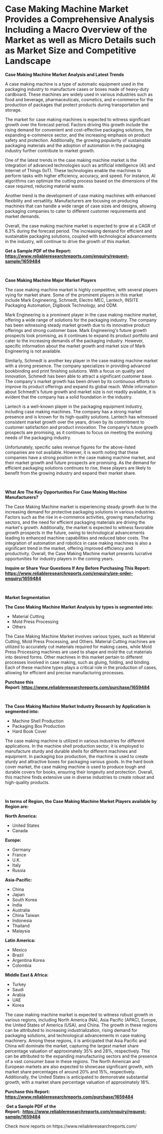 <p><h1>Case Making Machine Market Provides a Comprehensive Analysis Including a Macro Overview of the Market as well as Micro Details such as Market Size and Competitive Landscape</h1></p><p><strong>Case Making Machine Market Analysis and Latest Trends</strong></p>
<p><p>A case making machine is a type of automatic equipment used in the packaging industry to manufacture cases or boxes made of heavy-duty cardboard. These machines are widely used in various industries such as food and beverage, pharmaceuticals, cosmetics, and e-commerce for the production of packages that protect products during transportation and storage.</p><p>The market for case making machines is expected to witness significant growth over the forecast period. Factors driving this growth include the rising demand for convenient and cost-effective packaging solutions, the expanding e-commerce sector, and the increasing emphasis on product safety and protection. Additionally, the growing popularity of sustainable packaging materials and the adoption of automation in the packaging industry further contribute to market growth.</p><p>One of the latest trends in the case making machine market is the integration of advanced technologies such as artificial intelligence (AI) and Internet of Things (IoT). These technologies enable the machines to perform tasks with higher efficiency, accuracy, and speed. For instance, AI algorithms can optimize the cutting process based on the dimensions of the case required, reducing material waste.</p><p>Another trend is the development of case making machines with enhanced flexibility and versatility. Manufacturers are focusing on producing machines that can handle a wide range of case sizes and designs, allowing packaging companies to cater to different customer requirements and market demands.</p><p>Overall, the case making machine market is expected to grow at a CAGR of 6.3% during the forecast period. The increasing demand for efficient and sustainable packaging solutions, coupled with technological advancements in the industry, will continue to drive the growth of this market.</p></p>
<p><strong>Get a Sample PDF of the Report:&nbsp; <a href="https://www.reliableresearchreports.com/enquiry/request-sample/1659484">https://www.reliableresearchreports.com/enquiry/request-sample/1659484</a></strong></p>
<p>&nbsp;</p>
<p><strong>Case Making Machine Major Market Players</strong></p>
<p><p>The case making machine market is highly competitive, with several players vying for market share. Some of the prominent players in this market include Mark Engineering, Schmedt, Electro MEC, Lantech, INSITE Packaging Automation, Digibook Technology, and ODM.</p><p>Mark Engineering is a prominent player in the case making machine market, offering a wide range of solutions for the packaging industry. The company has been witnessing steady market growth due to its innovative product offerings and strong customer base. Mark Engineering's future growth prospects look promising, as it continues to expand its product portfolio and cater to the increasing demands of the packaging industry. However, specific information about the market growth and market size of Mark Engineering is not available.</p><p>Similarly, Schmedt is another key player in the case making machine market with a strong presence. The company specializes in providing advanced bookbinding and print finishing solutions. With a focus on quality and innovation, Schmedt has been able to attract a significant customer base. The company's market growth has been driven by its continuous efforts to improve its product offerings and expand its global reach. While information about Schmedt's future growth and market size is not readily available, it is evident that the company has a solid foundation in the industry.</p><p>Lantech is a well-known player in the packaging equipment industry, including case making machines. The company has a strong market presence and is known for its high-quality solutions. Lantech has witnessed consistent market growth over the years, driven by its commitment to customer satisfaction and product innovation. The company's future growth prospects are promising, as it continues to focus on meeting the evolving needs of the packaging industry.</p><p>Unfortunately, specific sales revenue figures for the above-listed companies are not available. However, it is worth noting that these companies have a strong position in the case making machine market, and their market growth and future prospects are promising. As the demand for efficient packaging solutions continues to rise, these players are likely to benefit from the growing industry and expand their market share.</p></p>
<p>&nbsp;</p>
<p><strong>What Are The Key Opportunities For Case Making Machine Manufacturers?</strong></p>
<p><p>The Case Making Machine market is experiencing steady growth due to the increasing demand for protective packaging solutions in various industries. Factors such as the rise in e-commerce activities, growing manufacturing sectors, and the need for efficient packaging materials are driving the market's growth. Additionally, the market is expected to witness favorable growth prospects in the future, owing to technological advancements leading to enhanced machine capabilities and reduced labor costs. The integration of automation and robotics in case making machines is also a significant trend in the market, offering improved efficiency and productivity. Overall, the Case Making Machine market presents lucrative opportunities for industry players in the coming years.</p></p>
<p><strong>Inquire or Share Your Questions If Any Before Purchasing This Report: <a href="https://www.reliableresearchreports.com/enquiry/pre-order-enquiry/1659484">https://www.reliableresearchreports.com/enquiry/pre-order-enquiry/1659484</a></strong></p>
<p>&nbsp;</p>
<p><strong>Market Segmentation</strong></p>
<p><strong>The Case Making Machine Market Analysis by types is segmented into:</strong></p>
<p><ul><li>Material Cutting</li><li>Mold Press Processing</li><li>Others</li></ul></p>
<p><p>The Case Making Machine Market involves various types, such as Material Cutting, Mold Press Processing, and Others. Material Cutting machines are utilized to accurately cut materials required for making cases, while Mold Press Processing machines are used to shape and mold the cut materials into desired forms. Other machines in this market pertain to different processes involved in case making, such as gluing, folding, and binding. Each of these machine types plays a critical role in the production of cases, allowing for efficient and precise manufacturing processes.</p></p>
<p><strong>Purchase this Report:&nbsp;<a href="https://www.reliableresearchreports.com/purchase/1659484">https://www.reliableresearchreports.com/purchase/1659484</a></strong></p>
<p>&nbsp;</p>
<p><strong>The Case Making Machine Market Industry Research by Application is segmented into:</strong></p>
<p><ul><li>Machine Shell Production</li><li>Packaging Box Production</li><li>Hard Book Cover</li></ul></p>
<p><p>The case making machine is utilized in various industries for different applications. In the machine shell production sector, it is employed to manufacture sturdy and durable shells for different machines and equipment. In packaging box production, the machine is used to create sturdy and attractive boxes for packaging various goods. In the hard book cover market, the case making machine is used to produce tough and durable covers for books, ensuring their longevity and protection. Overall, this machine finds extensive use in diverse industries to create robust and high-quality products.</p></p>
<p>&nbsp;</p>
<p><strong>In terms of Region, the Case Making Machine Market Players available by Region are:</strong></p>
<p>
    <p> <strong> North America: </strong>
        <ul>
            <li>United States</li>
            <li>Canada</li>
        </ul>
        </p> 
    <p> <strong> Europe: </strong>
        <ul>
            <li>Germany</li>
            <li>France</li>
            <li>U.K.</li>
            <li>Italy</li>
            <li>Russia</li>
        </ul>
        </p> 
    <p> <strong> Asia-Pacific: </strong>
        <ul>
            <li>China</li>
            <li>Japan</li>
            <li>South Korea</li>
            <li>India</li>
            <li>Australia</li>
            <li>China Taiwan</li>
            <li>Indonesia</li>
            <li>Thailand</li>
            <li>Malaysia</li>
        </ul>
        </p> 
    <p> <strong> Latin America: </strong>
        <ul>
            <li>Mexico</li>
            <li>Brazil</li>
            <li>Argentina Korea</li>
            <li>Colombia</li>
        </ul>
        </p> 
    <p> <strong> Middle East & Africa: </strong>
        <ul>
            <li>Turkey</li>
            <li>Saudi</li>
            <li>Arabia</li>
            <li>UAE</li>
            <li>Korea</li>
        </ul>
    </p>
    </p>
<p><p>The case making machine market is expected to witness robust growth in various regions, including North America (NA), Asia Pacific (APAC), Europe, the United States of America (USA), and China. The growth in these regions can be attributed to increasing industrialization, rising demand for packaging solutions, and technological advancements in case making machinery. Among these regions, it is anticipated that Asia Pacific and China will dominate the market, capturing the largest market share percentage valuation of approximately 35% and 28%, respectively. This can be attributed to the expanding manufacturing sectors and the presence of a vast consumer base in these regions. The North American and European markets are also expected to showcase significant growth, with market share percentages of around 20% and 15%, respectively. Additionally, the United States is anticipated to demonstrate substantial growth, with a market share percentage valuation of approximately 18%.</p></p>
<p><strong>Purchase this Report: <a href="https://www.reliableresearchreports.com/purchase/1659484">https://www.reliableresearchreports.com/purchase/1659484</a></strong></p>
<p>&nbsp;<strong>Get a Sample PDF of the Report:&nbsp;&nbsp;<a href="https://www.reliableresearchreports.com/enquiry/request-sample/1659484">https://www.reliableresearchreports.com/enquiry/request-sample/1659484</a></strong></p>
<p><strong></strong></p>
<p>Check more reports on https://www.reliableresearchreports.com/</p>